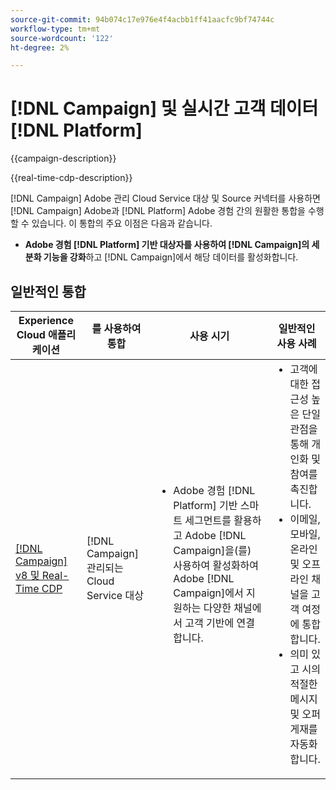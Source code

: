 ```yaml
---
source-git-commit: 94b074c17e976e4f4acbb1ff41aacfc9bf74744c
workflow-type: tm+mt
source-wordcount: '122'
ht-degree: 2%

---
```



# [!DNL Campaign] 및 실시간 고객 데이터 [!DNL Platform]

{{campaign-description}}

{{real-time-cdp-description}}

[!DNL Campaign] Adobe 관리 Cloud Service 대상 및 Source 커넥터를 사용하면 [!DNL Campaign] Adobe과 [!DNL Platform] Adobe 경험 간의 원활한 통합을 수행할 수 있습니다. 이 통합의 주요 이점은 다음과 같습니다.

+ **Adobe 경험 [!DNL Platform] 기반 대상자를 사용하여 [!DNL Campaign]의 세분화 기능을 강화**&#x200B;하고 [!DNL Campaign]에서 해당 데이터를 활성화합니다.

## 일반적인 통합

<table>
    <thead>
        <tr>
            <th>Experience Cloud 애플리케이션</th>
            <th>를 사용하여 통합</th>
            <th>사용 시기</th>
            <th>일반적인 사용 사례</th>
        </tr>
    </thead>
    <tbody>
        <tr>
            <td><a href="../../integrations/tutorials/campaign-rtcdp/campaign-v8-real-time-cdp.md" target="_blank" rel="noreferrer">[!DNL Campaign] v8 및 Real-Time CDP</a></td>
            <td>[!DNL Campaign] 관리되는 Cloud Service 대상</td>
            <td>
                <ul style="margin-top: 0;">
                    <li>Adobe 경험 [!DNL Platform] 기반 스마트 세그먼트를 활용하고 Adobe [!DNL Campaign]을(를) 사용하여 활성화하여 Adobe [!DNL Campaign]에서 지원하는 다양한 채널에서 고객 기반에 연결합니다.</li>
                </ul>
            </td>
            <td>
              <ul style="margin-top: 0;">
                <li>고객에 대한 접근성 높은 단일 관점을 통해 개인화 및 참여를 촉진합니다.</li>
                <li>이메일, 모바일, 온라인 및 오프라인 채널을 고객 여정에 통합합니다.</li>
                <li>의미 있고 시의적절한 메시지 및 오퍼 게재를 자동화합니다.</li>
               <ul style="margin-top: 0;">
            </td>
        </tr>              
    </tbody>          
</table>

